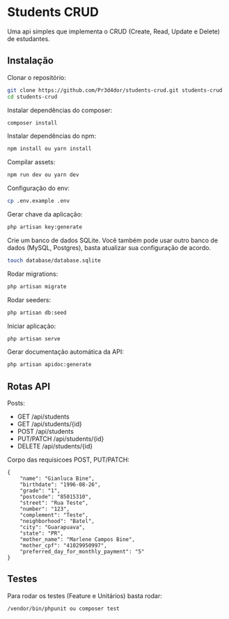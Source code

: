 # Students CRUD

Uma api simples que implementa o CRUD (Create, Read, Update e Delete) de estudantes.

## Instalação

Clonar o repositório:

```sh
git clone https://github.com/Pr3d4dor/students-crud.git students-crud
cd students-crud
```

Instalar dependências do composer:

```sh
composer install
```

Instalar dependências do npm:

```sh
npm install ou yarn install
```

Compilar assets:

```sh
npm run dev ou yarn dev
```

Configuração do env:

```sh
cp .env.example .env
```

Gerar chave da aplicação:

```sh
php artisan key:generate
```

Crie um banco de dados SQLite. Você também pode usar outro banco de dados (MySQL, Postgres), basta atualizar sua configuração de acordo.

```sh
touch database/database.sqlite
```

Rodar migrations:

```sh
php artisan migrate
```

Rodar seeders:

```sh
php artisan db:seed
```

Iniciar aplicação:

```sh
php artisan serve
```

Gerar documentação automática da API:
```sh
php artisan apidoc:generate
```

## Rotas API

Posts:
- GET /api/students
- GET /api/students/{id}
- POST /api/students
- PUT/PATCH /api/students/{id}
- DELETE /api/students/{id}

Corpo das requisicoes POST, PUT/PATCH:
```
{
    "name": "Gianluca Bine",
    "birthdate": "1996-08-26",
    "grade": "1",
    "postcode": "85015310",
    "street": "Rua Teste",
    "number": "123",
    "complement": "Teste",
    "neighborhood": "Batel",
    "city": "Guarapuava",
    "state": "PR",
    "mother_name": "Marlene Campos Bine",
    "mother_cpf": "41029950997",
    "preferred_day_for_monthly_payment": "5"
}
```

## Testes

Para rodar os testes (Feature e Unitários) basta rodar:
```
/vendor/bin/phpunit ou composer test
```
